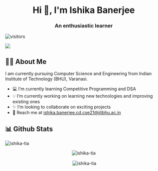 
<h1 align="center">Hi 👋, I'm Ishika Banerjee</h1>  
<h3 align="center">An enthusiastic learner</h3>  

![visitors](https://visitor-badge.glitch.me/badge?page_id=ishika-tia&left_color=e63946&right_color=purple)

<a href="https://github.com/DenverCoder1/readme-typing-svg">
  <img src="https://readme-typing-svg.herokuapp.com?&font=IBM+Plex+Sans&color=purple&size=20&lines=Good+to+see+you+here!;Welcome+to+my+profile" />
</a>


## 👩‍💼 About Me
  I am currently pursuing Computer Science and Engineering from Indian Institute of Technology (BHU), Varanasi.
- 💻 I’m currently learning Competitive Programming and DSA</br>
- 💡 I’m currently working on learning new technologies and improving existing ones</br>
- ✨ I’m looking to collaborate on exciting projects</br>
- 📧 Reach me at ishika.banerjee.cd.cse21@iitbhu.ac.in</br>


## 📊 Github Stats

<img align="center" src="https://github-readme-streak-stats.herokuapp.com/?user=ishika-tia&theme=dark" alt="ishika-tia" />

</br>

<p align="center"><img align="center" src="https://github-readme-stats.vercel.app/api/top-langs?username=ishika-tia&show_icons=true&locale=en&layout=compact&theme=purple" alt="ishika-tia" /></p>  
 
<p align="center">&nbsp;<img align="center" src="https://github-readme-stats.vercel.app/api?username=ishika-tia&show_icons=true&locale=en&theme=purple" alt="ishika-tia" /></p>
